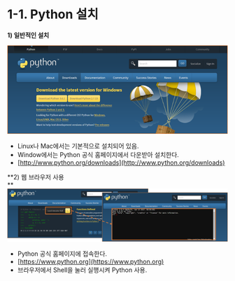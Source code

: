 # 1-1. Python 설치

**1\) 일반적인 설치**

![](/assets/01/import2.png)

* Linux나 Mac에서는 기본적으로 설치되어 있음.
* Window에서는 Python 공식 홈페이지에서 다운받아 설치한다.
* [http://www.python.org/downloads](http://www.python.org/downloads)



**2\) 웹 브라우저 사용            
**![](/assets/01/import3.png)

* Python 공식 홈페이지에 접속한다.
* [https://www.python.org](https://www.python.org)
* 브라우저에서 Shell을 눌러 실행시켜 Python 사용.





